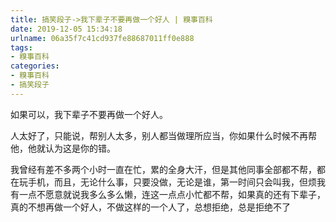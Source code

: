 ```yaml
---
title: 搞笑段子->我下辈子不要再做一个好人 | 糗事百科
date: 2019-12-05 15:34:18
urlname: 06a35f7c41cd937fe88687011ff0e888
tags: 
- 糗事百科
categories:
- 糗事百科
- 搞笑段子
---
```

如果可以，我下辈子不要再做一个好人。

人太好了，只能说，帮别人太多，别人都当做理所应当，你如果什么时候不再帮他，他就认为这是你的错。

我曾经有差不多两个小时一直在忙，累的全身大汗，但是其他同事全部都不帮，都在玩手机，而且，无论什么事，只要没做，无论是谁，第一时间只会叫我，但烦我有一点不愿意就说我多么多么懒，连这一点点小忙都不帮，如果真的还有下辈子，真的不想再做一个好人，不做这样的一个人了，总想拒绝，总是拒绝不了


